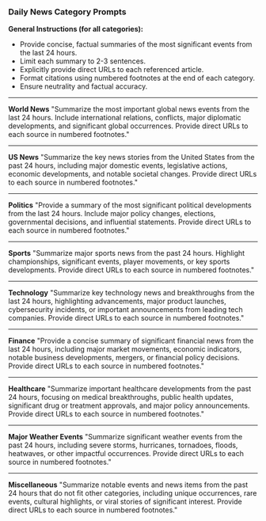 ### Daily News Category Prompts

**General Instructions (for all categories):**
- Provide concise, factual summaries of the most significant events from the last 24 hours.
- Limit each summary to 2-3 sentences.
- Explicitly provide direct URLs to each referenced article.
- Format citations using numbered footnotes at the end of each category.
- Ensure neutrality and factual accuracy.

---

**World News**
"Summarize the most important global news events from the last 24 hours. Include international relations, conflicts, major diplomatic developments, and significant global occurrences. Provide direct URLs to each source in numbered footnotes."

---

**US News**
"Summarize the key news stories from the United States from the past 24 hours, including major domestic events, legislative actions, economic developments, and notable societal changes. Provide direct URLs to each source in numbered footnotes."

---

**Politics**
"Provide a summary of the most significant political developments from the last 24 hours. Include major policy changes, elections, governmental decisions, and influential statements. Provide direct URLs to each source in numbered footnotes."

---

**Sports**
"Summarize major sports news from the past 24 hours. Highlight championships, significant events, player movements, or key sports developments. Provide direct URLs to each source in numbered footnotes."

---

**Technology**
"Summarize key technology news and breakthroughs from the last 24 hours, highlighting advancements, major product launches, cybersecurity incidents, or important announcements from leading tech companies. Provide direct URLs to each source in numbered footnotes."

---

**Finance**
"Provide a concise summary of significant financial news from the last 24 hours, including major market movements, economic indicators, notable business developments, mergers, or financial policy decisions. Provide direct URLs to each source in numbered footnotes."

---

**Healthcare**
"Summarize important healthcare developments from the past 24 hours, focusing on medical breakthroughs, public health updates, significant drug or treatment approvals, and major policy announcements. Provide direct URLs to each source in numbered footnotes."

---

**Major Weather Events**
"Summarize significant weather events from the past 24 hours, including severe storms, hurricanes, tornadoes, floods, heatwaves, or other impactful occurrences. Provide direct URLs to each source in numbered footnotes."

---

**Miscellaneous**
"Summarize notable events and news items from the past 24 hours that do not fit other categories, including unique occurrences, rare events, cultural highlights, or viral stories of significant interest. Provide direct URLs to each source in numbered footnotes."